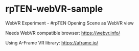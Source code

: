 # rpTEN-webVR-sample
WebVR Experiment - #rpTEN Opening Scene as WebVR view

Needs WebVR compatible browser: https://webvr.info/

Using A-Frame VR library: https://aframe.io/
